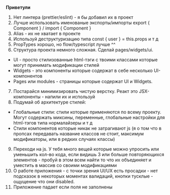 **Приветули**

1) Нет линтера (prettier/eslint) - я бы добавил их в проект
2) Лучше использовать именованые экспорты/импорты export { Component } / import { Component }
3) Alias - их не хватает в проекте
4) Используй деструктуризацию типа const { user } = this.props и т д 
5) PropTypes хорошо, но flow/typescript лучше ^^
6) Структура проекта немного сложная. Сделай pages/widgets/ui. 
- UI - просто стилизованные html-тэги с твоими классами которые могут принимать модификации стилей
- Widgets - это компоненты которые содержат в себе несколько UI-компонентов
- Pages или modules - страницы которые содержат UI и Widgets. 
7) Постарайся минимизировать чистую верстку. Реакт это JSX-компоненты - напили их и используй
8) Подумай об архитектуре стилей:
- Глобальные стили: стили которые применяются по всему проекту. Могут содержать миксины, переменные, глобальные настройки для html-тэгов типа нормалайзеры и т д
- Стили компонентов которые никак не затрагивают js (я о том что в пропсах передавать название классов не стоит, максимум модификаторы, или в редких случаях классы)
9) Переходи на js. У тебя много вещей которые можно упросить или уменьшить кол-во кода, если видишь 3 или больше повторяющихся элементов - пробуй в этом всем найти то что их объединяет и уместить в массив со своими модификациями
10) О работе приложения - с точки зрения UI/UX есть просадки - нет подсказок в некоторых моментах валидаций, кнопки тусклые - ощущение что они disabled. 
11) Приложение падает если поля не заполнены